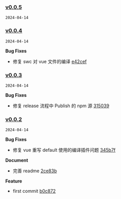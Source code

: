 ### [v0.0.5](https://github.com/fyhhub/npm-flow/compare/v0.0.4...v0.0.5)

`2024-04-14`

### [v0.0.4](https://github.com/fyhhub/npm-flow/compare/v0.0.3...v0.0.4)

`2024-04-14`

**Bug Fixes**

- 修复 swc 对 vue 文件的编译 [e42cef](https://github.com/fyhhub/npm-flow/commit/e42cefa70f49979c1be3510e8efae0946a45b7d4)

### [v0.0.3](https://github.com/fyhhub/npm-flow/compare/v0.0.2...v0.0.3)

`2024-04-14`

**Bug Fixes**

- 修复 release 流程中 Publish 的 npm 源 [315039](https://github.com/fyhhub/npm-flow/commit/3150395837b544ca6323c937121b1b1b2f23e821)

### [v0.0.2](https://github.com/fyhhub/npm-flow/compare/b0c872a7c5459a0a385bf4b6b23d33bc1d3b4ec8...v0.0.2)

`2024-04-14`

**Bug Fixes**

- 修复 vue 重写 default 使用的编译插件问题 [345b7f](https://github.com/fyhhub/npm-flow/commit/345b7f04a6cc675037c7abb5c34b7e94719845ee)

**Document**

- 完善 readme [2ce83b](https://github.com/fyhhub/npm-flow/commit/2ce83bb9dc2d56a557b3d4c43b865fcb09c0f665)

**Feature**

- first commit [b0c872](https://github.com/fyhhub/npm-flow/commit/b0c872a7c5459a0a385bf4b6b23d33bc1d3b4ec8)
